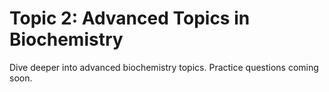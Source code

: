 # Topic 2: Advanced Topics in Biochemistry

Dive deeper into advanced biochemistry topics. Practice questions coming soon.

